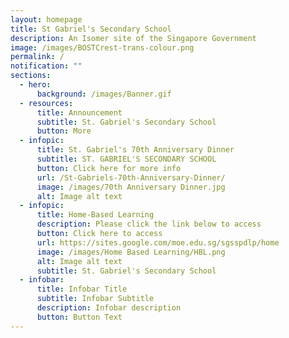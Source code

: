 ```yaml
---
layout: homepage
title: St Gabriel's Secondary School
description: An Isomer site of the Singapore Government
image: /images/BOSTCrest-trans-colour.png
permalink: /
notification: ""
sections:
  - hero:
      background: /images/Banner.gif
  - resources:
      title: Announcement
      subtitle: St. Gabriel's Secondary School
      button: More
  - infopic:
      title: St. Gabriel's 70th Anniversary Dinner
      subtitle: ST. GABRIEL'S SECONDARY SCHOOL
      button: Click here for more info
      url: /St-Gabriels-70th-Anniversary-Dinner/
      image: /images/70th Anniversary Dinner.jpg
      alt: Image alt text
  - infopic:
      title: Home-Based Learning
      description: Please click the link below to access
      button: Click here to access
      url: https://sites.google.com/moe.edu.sg/sgsspdlp/home
      image: /images/Home Based Learning/HBL.png
      alt: Image alt text
      subtitle: St. Gabriel's Secondary School
  - infobar:
      title: Infobar Title
      subtitle: Infobar Subtitle
      description: Infobar description
      button: Button Text
---
```

